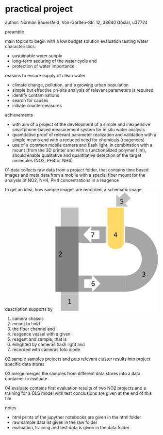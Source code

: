 # practical project

author: Norman Bauersfeld, Von-Garßen-Str. 12, 38640 Goslar, u37724

preamble

main topics to begin with a low budget solution evaluation testing water characteristics:

- sustainable water supply
- long-term securing of the water cycle and
- protection of water importance

reasons to ensure supply of clean water

- climate change, pollution, and a growing urban population
- simple but effective on-site analysis of relevant parameters is required
- identify contaminations
- search for causes
- initiate countermeasures

achievements

- with aim of a project of the development of a simple and inexpensive smartphone-based measurement system for in situ water analysis
- quantitative proof of relevant parameter realization and validation with a simple means and with a reduced need for chemicals (reagences)
- use of a common mobile camera and flash light, in combination with a mount (from the 3D printer and with a functionalized polymer film), should enable qualitative and quantitative detection of the target molecules (NO2, PH4 or NH4)

01.data
collects raw data from a project folder, that contains time based images and meta data from a mobile
with a special fiber mount for the analysis of NO2, NH4, PH4 concentrations in a reagence

to get an idea, how sample images are recorded, a schematic image description supports by
![](doc/media/aperture.png)

1) camera chassis
2) mount to hold
3) the fiber channel and
4) reagence vessel with a given
5) reagent and sample, that is
6) enlighted by cameras flash light and
7) recorded with cameras foto diode

02.sample
samples projects and puts relevant cluster results into project specific data stores

03.merge
merges the samples from different data stores into a data container to evaluate

04.evaluate
contains first evaluation results of two NO2 projects and a training for a OLS model with test
conclusions are given at the end of this file

notes

- html prints of the jupyther notebooks are given in the html folder
- raw sample data ist given in the raw folder
- evaluation, training and test data is given in the data folder
